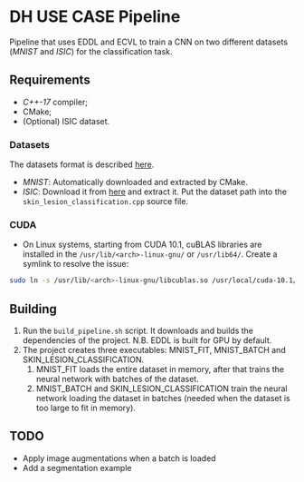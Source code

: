 # DH USE CASE Pipeline 

Pipeline that uses EDDL and ECVL to train a CNN on two different datasets (_MNIST_ and _ISIC_) for the classification task.


## Requirements
- _C++-17_ compiler;
- CMake;
- (Optional) ISIC dataset.

### Datasets
The datasets format is described [here](https://github.com/deephealthproject/ecvl/wiki/DeepHealth-Toolkit-Dataset-Format).

- _MNIST_: Automatically downloaded and extracted by CMake.
- _ISIC_: Download it from [here](https://drive.google.com/uc?id=1wo3Ai0gBTwy42s89aa3Jl20B7EGm7nKa&export=download) and extract it. Put the dataset path into the `skin_lesion_classification.cpp` source file.

### CUDA
- On Linux systems, starting from CUDA 10.1, cuBLAS libraries are installed in the `/usr/lib/<arch>-linux-gnu/` or `/usr/lib64/`. Create a symlink to resolve the issue:
```bash
sudo ln -s /usr/lib/<arch>-linux-gnu/libcublas.so /usr/local/cuda-10.1/lib64/libcublas.so
```

## Building
1. Run the `build_pipeline.sh` script. It downloads and builds the dependencies of the project. 
N.B. EDDL is built for GPU by default.
1. The project creates three executables: MNIST_FIT, MNIST_BATCH and SKIN_LESION_CLASSIFICATION.
	1. MNIST_FIT loads the entire dataset in memory, after that trains the neural network with batches of the dataset.
	1. MNIST_BATCH and SKIN_LESION_CLASSIFICATION train the neural network loading the dataset in batches (needed when the dataset is too large to fit in memory).

## TODO
- Apply image augmentations when a batch is loaded
- Add a segmentation example
